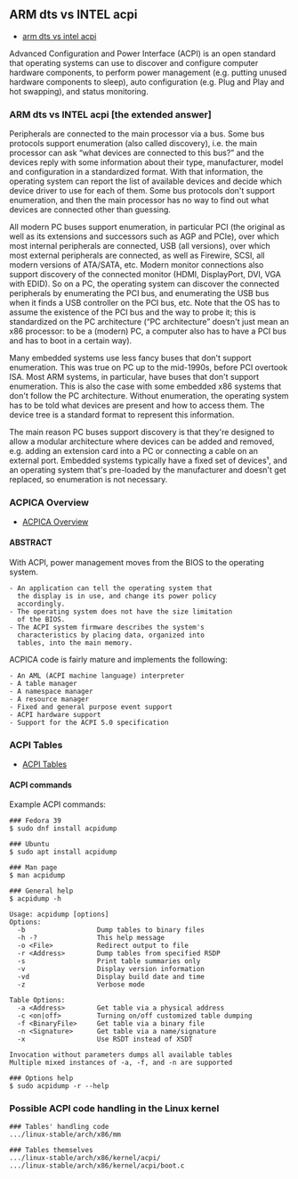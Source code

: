 ## ARM dts vs INTEL acpi

* [arm dts vs intel acpi](https://unix.stackexchange.com/questions/399619/why-do-embedded-systems-need-device-tree-while-pcs-dont)

Advanced Configuration and Power Interface (ACPI) is an open
standard that operating systems can use to discover and
configure computer hardware components, to perform power
management (e.g. putting unused hardware components to sleep),
auto configuration (e.g. Plug and Play and hot swapping), and
status monitoring.

### ARM dts vs INTEL acpi [the extended answer]

Peripherals are connected to the main processor via a bus. Some
bus protocols support enumeration (also called discovery), i.e.
the main processor can ask “what devices are connected to this
bus?” and the devices reply with some information about their
type, manufacturer, model and configuration in a standardized
format. With that information, the operating system can report
the list of available devices and decide which device driver
to use for each of them. Some bus protocols don't support
enumeration, and then the main processor has no way to find
out what devices are connected other than guessing.

All modern PC buses support enumeration, in particular PCI (the
original as well as its extensions and successors such as AGP
and PCIe), over which most internal peripherals are connected,
USB (all versions), over which most external peripherals are
connected, as well as Firewire, SCSI, all modern versions of
ATA/SATA, etc. Modern monitor connections also support discovery
of the connected monitor (HDMI, DisplayPort, DVI, VGA with
EDID). So on a PC, the operating system can discover the
connected peripherals by enumerating the PCI bus, and
enumerating the USB bus when it finds a USB controller on the
PCI bus, etc. Note that the OS has to assume the existence of
the PCI bus and the way to probe it; this is standardized on
the PC architecture (“PC architecture” doesn't just mean an x86
processor: to be a (modern) PC, a computer also has to have a
PCI bus and has to boot in a certain way).

Many embedded systems use less fancy buses that don't support
enumeration. This was true on PC up to the mid-1990s, before PCI
overtook ISA. Most ARM systems, in particular, have buses that
don't support enumeration. This is also the case with some
embedded x86 systems that don't follow the PC architecture.
Without enumeration, the operating system has to be told what
devices are present and how to access them. The device tree is
a standard format to represent this information.

The main reason PC buses support discovery is that they're
designed to allow a modular architecture where devices can be
added and removed, e.g. adding an extension card into a PC or
connecting a cable on an external port. Embedded systems
typically have a fixed set of devices¹, and an operating system
that's pre-loaded by the manufacturer and doesn't get replaced,
so enumeration is not necessary.

### ACPICA Overview

* [ACPICA Overview](https://www.intel.com/content/www/us/en/developer/topic-technology/open/acpica/overview.html)

#### ABSTRACT

With ACPI, power management moves from the BIOS to the operating system.

	- An application can tell the operating system that
	  the display is in use, and change its power policy
	  accordingly.
	- The operating system does not have the size limitation
	  of the BIOS.
	- The ACPI system firmware describes the system's
	  characteristics by placing data, organized into
	  tables, into the main memory.

ACPICA code is fairly mature and implements the following:

	- An AML (ACPI machine language) interpreter
	- A table manager
	- A namespace manager
	- A resource manager
	- Fixed and general purpose event support
	- ACPI hardware support
	- Support for the ACPI 5.0 specification

### ACPI Tables

* [ACPI Tables](https://www.kernel.org/doc/html/next/arm64/acpi_object_usage.html)

#### ACPI commands

Example ACPI commands:

	### Fedora 39
	$ sudo dnf install acpidump

	### Ubuntu
	$ sudo apt install acpidump

	### Man page
	$ man acpidump

	### General help
	$ acpidump -h

	Usage: acpidump [options]
	Options:
	  -b                  Dump tables to binary files
	  -h -?               This help message
	  -o <File>           Redirect output to file
	  -r <Address>        Dump tables from specified RSDP
	  -s                  Print table summaries only
	  -v                  Display version information
	  -vd                 Display build date and time
	  -z                  Verbose mode

	Table Options:
	  -a <Address>        Get table via a physical address
	  -c <on|off>         Turning on/off customized table dumping
	  -f <BinaryFile>     Get table via a binary file
	  -n <Signature>      Get table via a name/signature
	  -x                  Use RSDT instead of XSDT

	Invocation without parameters dumps all available tables
	Multiple mixed instances of -a, -f, and -n are supported

	### Options help
	$ sudo acpidump -r --help

### Possible ACPI code handling in the Linux kernel

	### Tables' handling code
	.../linux-stable/arch/x86/mm

	### Tables themselves
	.../linux-stable/arch/x86/kernel/acpi/
	.../linux-stable/arch/x86/kernel/acpi/boot.c

